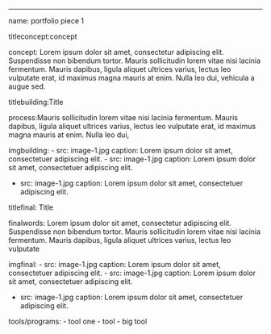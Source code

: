---
name: portfolio piece 1

titleconcept:concept

concept: Lorem ipsum dolor sit amet, consectetur adipiscing elit. Suspendisse non bibendum tortor. Mauris sollicitudin lorem vitae nisi lacinia fermentum. Mauris dapibus, ligula aliquet ultrices varius, lectus leo vulputate erat, id maximus magna mauris at enim. Nulla leo dui, vehicula a augue sed.

titlebuilding:Title

process:Mauris sollicitudin lorem vitae nisi lacinia fermentum. Mauris dapibus, ligula aliquet ultrices varius, lectus leo vulputate erat, id maximus magna mauris at enim. Nulla leo dui,

imgbuilding:
	- src: image-1.jpg
    caption: Lorem ipsum dolor sit amet, consectetuer adipiscing elit.
	- src: image-1.jpg
    caption: Lorem ipsum dolor sit amet, consectetuer adipiscing elit.
  - src: image-1.jpg
    caption: Lorem ipsum dolor sit amet, consectetuer adipiscing elit.

titlefinal: Title

finalwords: Lorem ipsum dolor sit amet, consectetur adipiscing elit. Suspendisse non bibendum tortor. Mauris sollicitudin lorem vitae nisi lacinia fermentum. Mauris dapibus, ligula aliquet ultrices varius, lectus leo vulputate

imgfinal:
	- src: image-1.jpg
    caption: Lorem ipsum dolor sit amet, consectetuer adipiscing elit.
	- src: image-1.jpg
    caption: Lorem ipsum dolor sit amet, consectetuer adipiscing elit.
  - src: image-1.jpg
    caption: Lorem ipsum dolor sit amet, consectetuer adipiscing elit.

tools/programs:
	- tool one
	- tool
	- big tool
